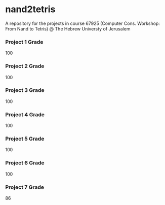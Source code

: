 # nand2tetris
A repository for the projects in course 67925 (Computer Cons. Workshop: From Nand to Tetris) @ The Hebrew Universty of Jerusalem

### Project 1 Grade
100

### Project 2 Grade
100

### Project 3 Grade
100

### Project 4 Grade
100

### Project 5 Grade
100

### Project 6 Grade
100

### Project 7 Grade
86
